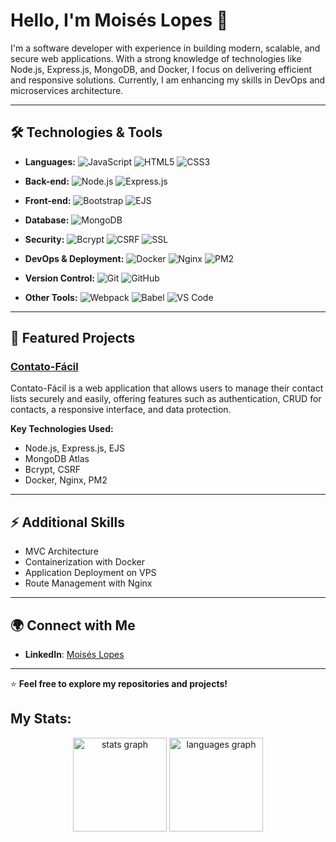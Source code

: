 # Hello, I'm Moisés Lopes 👋

I'm a software developer with experience in building modern, scalable, and secure web applications. With a strong knowledge of technologies like Node.js, Express.js, MongoDB, and Docker, I focus on delivering efficient and responsive solutions. Currently, I am enhancing my skills in DevOps and microservices architecture.

---

## 🛠️ Technologies & Tools

- **Languages:**
  ![JavaScript](https://img.shields.io/badge/JavaScript-F7DF1E?style=flat-square&logo=javascript&logoColor=black)
  ![HTML5](https://img.shields.io/badge/HTML5-E34F26?style=flat-square&logo=html5&logoColor=white)
  ![CSS3](https://img.shields.io/badge/CSS3-1572B6?style=flat-square&logo=css3&logoColor=white)

- **Back-end:**
  ![Node.js](https://img.shields.io/badge/Node.js-339933?style=flat-square&logo=nodedotjs&logoColor=white)
  ![Express.js](https://img.shields.io/badge/Express.js-000000?style=flat-square&logo=express&logoColor=white)

- **Front-end:**
  ![Bootstrap](https://img.shields.io/badge/Bootstrap-7952B3?style=flat-square&logo=bootstrap&logoColor=white)
  ![EJS](https://img.shields.io/badge/EJS-808080?style=flat-square)

- **Database:**
  ![MongoDB](https://img.shields.io/badge/MongoDB-4EA94B?style=flat-square&logo=mongodb&logoColor=white)
  
- **Security:**
  ![Bcrypt](https://img.shields.io/badge/Bcrypt-FF8C00?style=flat-square)
  ![CSRF](https://img.shields.io/badge/CSRF-FF0000?style=flat-square)
  ![SSL](https://img.shields.io/badge/SSL-008000?style=flat-square)

- **DevOps & Deployment:**
  ![Docker](https://img.shields.io/badge/Docker-2496ED?style=flat-square&logo=docker&logoColor=white)
  ![Nginx](https://img.shields.io/badge/Nginx-269539?style=flat-square&logo=nginx&logoColor=white)
  ![PM2](https://img.shields.io/badge/PM2-2B9FCF?style=flat-square&logo=pm2&logoColor=white)

- **Version Control:**
  ![Git](https://img.shields.io/badge/Git-F05032?style=flat-square&logo=git&logoColor=white)
  ![GitHub](https://img.shields.io/badge/GitHub-181717?style=flat-square&logo=github&logoColor=white)

- **Other Tools:**
  ![Webpack](https://img.shields.io/badge/Webpack-8DD6F9?style=flat-square&logo=webpack&logoColor=white)
  ![Babel](https://img.shields.io/badge/Babel-F9DC3E?style=flat-square&logo=babel&logoColor=black)
  ![VS Code](https://img.shields.io/badge/VS_Code-007ACC?style=flat-square&logo=visual-studio-code&logoColor=white)

---

## 💼 Featured Projects

### [Contato-Fácil](https://github.com/loopesm/contato-facil)
Contato-Fácil is a web application that allows users to manage their contact lists securely and easily, offering features such as authentication, CRUD for contacts, a responsive interface, and data protection.

**Key Technologies Used:**
- Node.js, Express.js, EJS
- MongoDB Atlas
- Bcrypt, CSRF
- Docker, Nginx, PM2

---

## ⚡ Additional Skills
- MVC Architecture
- Containerization with Docker
- Application Deployment on VPS
- Route Management with Nginx

---

## 🌍 Connect with Me
- **LinkedIn**: [Moisés Lopes](https://linkedin.com/in/moises-e-lopes/)

---

⭐️ **Feel free to explore my repositories and projects!**


<h2 align="left">My Stats:</h2>
<div align="center">
  <img src="https://github-readme-stats.vercel.app/api?username=loopesm&hide_title=false&hide_rank=false&show_icons=true&include_all_commits=true&count_private=true&disable_animations=false&theme=kacho_ga&locale=en&hide_border=false&order=1&custom_title=Statics" height="150" alt="stats graph"  />
  <img src="https://github-readme-stats.vercel.app/api/top-langs?username=loopesm&locale=en&hide_title=false&layout=compact&card_width=320&langs_count=5&theme=kacho_ga&hide_border=false&order=2" height="150" alt="languages graph"  />
</div>
